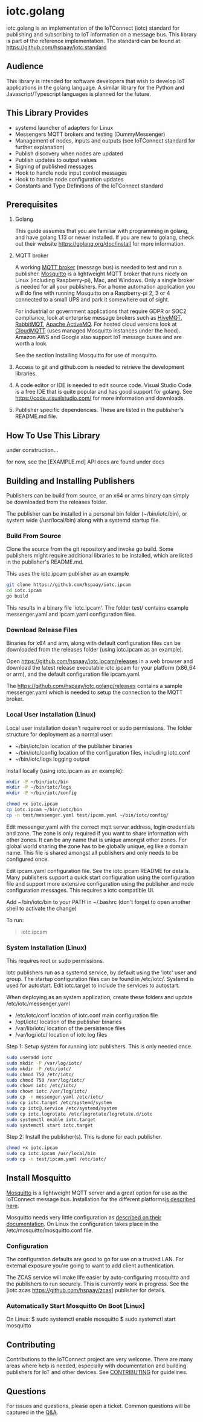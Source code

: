 # iotc.golang

iotc.golang is an implementation of the IoTConnect (iotc) standard for publishing and subscribing to IoT information on a message bus. This library is part of the reference implementation. The standard can be found at: https://github.com/hspaay/iotc.standard

## Audience

This library is intended for software developers that wish to develop IoT applications in the golang language. A similar library for the Python and Javascript/Typescript languages is planned for the future.

## This Library Provides

* systemd launcher of adapters for Linux 
* Messengers MQTT brokers and testing (DummyMessenger)
* Management of nodes, inputs and outputs (see IoTConnect standard for further explanation)
* Publish discovery when nodes are updated
* Publish updates to output values
* Signing of published messages
* Hook to handle node input control messages
* Hook to handle node configuration updates
* Constants and Type Definitions of the IoTConnect standard

## Prerequisites

1. Golang
   
   This guide assumes that you are familiar with programming in golang, and have golang 1.13 or newer installed. If you are new to golang, check out their website https://golang.org/doc/install for more information. 

2. MQTT broker
  
   A working [MQTT broker](https://en.wikipedia.org/wiki/MQTT) (message bus) is needed to test and run a publisher. [Mosquitto](https://mosquitto.org/) is a lightweight MQTT broker that runs nicely on Linux (including Raspberry-pi), Mac, and Windows. Only a single broker is needed for all your publishers. For a home automation application you will do fine with running Mosquitto on a Raspberry-pi 2, 3 or 4 connected to a small UPS and park it somewhere out of sight.

   For industrial or government applications that require GDPR or SOC2 compliance, look at enterprise message brokers such as [HiveMQT](www.hivemq.com), [RabbitMQT](https://www.rabbitmq.com/), [Apache ActiveMQ](https://activemq.apache.org/). For hosted cloud versions look at [CloudMQTT](www.cloudmqtt.com) (uses managed Mosquitto instances under the hood). Amazon AWS and Google also support IoT message buses and are worth a look.

   See the section Installing Mosquitto for use of mosquitto.

3. Access to git and github.com is needed to retrieve the development libraries. 

4. A code editor or IDE is needed to edit source code. Visual Studio Code is a free IDE that is quite popular and has good support for golang. See https://code.visualstudio.com/ for more information and downloads.

5. Publisher specific dependencies. These are listed in the publisher's README.md file.


## How To Use This Library

under construction...

for now, see the [EXAMPLE.md]
API docs are found under docs


## Building and Installing Publishers

Publishers can be build from source, or an x64 or arms binary can simply be downloaded from the releases folder. 

The publisher can be installed in a personal bin folder (~/bin/iotc/bin), or system wide (/usr/local/bin) along with a systemd startup file.

### Build From Source 

Clone the source from the git repository and invoke go build. Some publishers might require additional libraries to be installed, which are listed in the publisher's README.md.

This uses the iotc.ipcam publisher as an example

```bash
git clone https://github.com/hspaay/iotc.ipcam
cd iotc.ipcam
go build
```
This results in a binary file 'iotc.ipcam'. The folder test/ contains example messenger.yaml and ipcam.yaml configuration files.

### Download Release Files

Binaries for x64 and arm, along with default configuration files can be downloaded from the releases folder (using iotc.ipcam as an example).

Open https://github.com/hspaay/iotc.ipcam/releases in a web browser and download the latest release executable iotc.ipcam for your platform (x86_64 or arm), and the default configuration file ipcam.yaml.

The https://github.com/hspaay/iotc.golang/releases contains a sample messenger.yaml which is needed to setup the connection to the MQTT broker. 


### Local User Installation (Linux)

Local user installation doesn't require root or sudo permissions. The folder structure for deployment as a normal user:
* ~/bin/iotc/bin      location of the publisher binaries
* ~/bin/iotc/config   location of the configuration files, including iotc.conf
* ~/bin/iotc/logs     logging output

Install locally (using iotc.ipcam as an example):
```bash
mkdir -P ~/bin/iotc/bin
mkdir -P ~/bin/iotc/logs
mkdir -P ~/bin/iotc/config

chmod +x iotc.ipcam
cp iotc.ipcam ~/bin/iotc/bin
cp -n test/messenger.yaml test/ipcam.yaml ~/bin/iotc/config/
```

Edit messenger.yaml with the correct mqtt server address, login credentials and zone. The zone is only required if you want to share information with other zones. It can be any name that is unique amongst other zones. For global world sharing the zone has to be globally unique, eg like a domain name. This file is shared amongst all publishers and only needs to be configured once.

Edit ipcam.yaml configuration file. See the iotc.ipcam README for details. Many publishers support a quick start configuration using the configuration file and support more extensive configuration using the publisher and node configuration messages. This requires a iotc compatible UI.

Add ~/bin/iotc/bin to your PATH in ~/.bashrc (don't forget to open another shell to activate the change)

To run:

> iotc.ipcam

### System Installation (Linux)

This requires root or sudo permissions. 

Iotc publishers run as a systemd service, by default using the 'iotc' user and group.
The startup configuration files can be found in /etc/iotc/. Systemd is used for autostart. Edit iotc.target to include the services to autostart.

When deploying as an system application, create these folders and update /etc/iotc/messenger.yaml
* /etc/iotc/conf         location of iotc.conf main configuration file
* /opt/iotc/             location of the publisher binaries
* /var/lib/iotc/         location of the persistence files
* /var/log/iotc/         location of iotc log files


Step 1: Setup system for running iotc publishers. This is only needed once.
```bash
sudo useradd iotc
sudo mkdir -P /var/log/iotc/
sudo mkdir -P /etc/iotc/ 
sudo chmod 750 /etc/iotc/
sudo chmod 750 /var/log/iotc/
sudo chown iotc /etc/iotc/
sudo chown iotc /var/log/iotc/
sudo cp -n messenger.yaml /etc/iotc/
sudo cp iotc.target /etc/systemd/system
sudo cp iotc@.service /etc/systemd/system
sudo cp iotc.logrotate /etc/logrotate/logrotate.d/iotc
sudo systemctl enable iotc.target
sudo systemctl start iotc.target
```

Step 2: Install the publisher(s). This is done for each publisher.
```bash
chmod +x iotc.ipcam
sudo cp iotc.ipcam /usr/local/bin
sudo cp -n test/ipcam.yaml /etc/iotc/
```

## Install Mosquitto

[Mosquitto](https://mosquitto.org/) is a lightweight MQTT server and a great option for use as the IoTConnect message bus. Installation for the different platforms[is described here](https://mosquitto.org/download/).

Mosquitto needs very little configuration as [described on their documentation](https://mosquitto.org/man/mosquitto-conf-5.html).
On Linux the configuration takes place in the /etc/mosquitto/mosquitto.conf file.

### Configuration

The configuration defaults are good to go for use on a trusted LAN. For external exposure you're going to want to add client authentication.

The ZCAS service will make life easier by auto-configuring mosquitto and the publishers to run securely. This is currently work in progress. See the [iotc.zcas https://github.com/hspaay/zcas] publisher for details.

### Automatically Start Mosquitto On Boot [Linux]

On Linux:
$ sudo systemctl enable mosquitto
$ sudo systemctl start mosquitto



## Contributing

Contributions to the IoTConnect project are very welcome. There are many areas where help is needed, especially with documentation and building publishers for IoT and other devices.
See [CONTRIBUTING](docs/CONTRIBUTING.md) for guidelines.

## Questions

For issues and questions, please open a ticket.
Common questions will be captured in the [Q&A](docs/FAQ.md).



